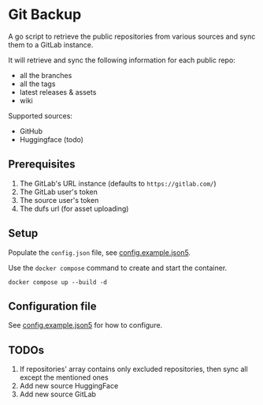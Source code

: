# Git Backup
A go script to retrieve the public repositories from various sources and sync them to a GitLab instance.

It will retrieve and sync the following information for each public repo:
- all the branches
- all the tags
- latest releases & assets
- wiki

Supported sources:
- GitHub
- Huggingface (todo)

## Prerequisites
1. The GitLab's URL instance (defaults to `https://gitlab.com/`)
2. The GitLab user's token
3. The source user's token
4. The dufs url (for asset uploading)

## Setup

Populate the `config.json` file, see [config.example.json5](./config.example.json5).

Use the `docker compose` command to create and start the container.
```shell
docker compose up --build -d
```

## Configuration file

See [config.example.json5](./config.example.json5) for how to configure.

## TODOs

1. If repositories' array contains only excluded repositories, then sync all except the mentioned ones
2. Add new source HuggingFace
3. Add new source GitLab